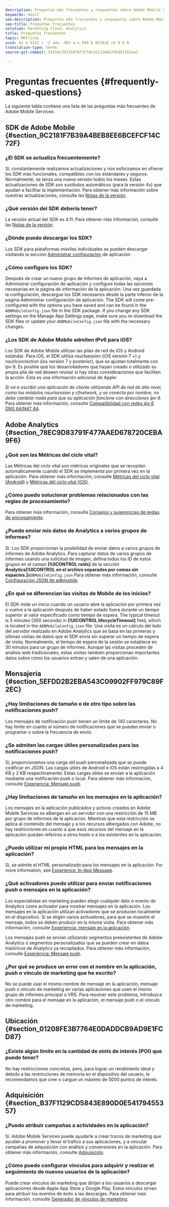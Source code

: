 ```yaml
---
description: Preguntas más frecuentes y respuestas sobre Adobe Mobile Services, además de una descripción general de las funciones.
keywords: móvil
seo-description: Preguntas más frecuentes y respuestas sobre Adobe Mobile Services, además de una descripción general de las funciones.
seo-title: Preguntas frecuentes
solution: Marketing Cloud, Analytics
title: Preguntas frecuentes
topic: Métricas
uuid: 62 a 9241 c -2 ada -483 a-a 594-b 023916 cb 0 b 6
translation-type: tm+mt
source-git-commit: 54150c39325070f37f8e1612204a745d81551ea7

---
```



# Preguntas frecuentes {#frequently-asked-questions}

La siguiente tabla contiene una lista de las preguntas más frecuentes de Adobe Mobile Services:

## SDK de Adobe Mobile {#section_9C2181F7B39A4BEB8EE6BCEFCF14C72F}

### ¿El SDK se actualiza frecuentemente?

Sí, constantemente realizamos actualizaciones y nos esforzamos en ofrecer los SDK más funcionales, compatibles con los estándares y seguros. Normalmente, se lanza una nueva versión todos los meses. Estas actualizaciones de SDK son sustitutos automáticos (para la versión 4x) que ayudan a facilitar la implementación. Para obtener más información sobre nuestras actualizaciones, consulte las [Notas de la versión](https://docs.adobe.com/content/help/en/release-notes/experience-cloud/current.html).

### ¿Qué versión del SDK debería tener?

La versión actual del SDK es 4.11. Para obtener más información, consulte las [Notas de la versión](https://docs.adobe.com/content/help/en/release-notes/experience-cloud/current.html).

### ¿Dónde puedo descargar los SDK?

Los SDK para plataformas móviles individuales se pueden descargar visitando la sección [Administrar configuración](/help/using/c-manage-app-settings/c-manage-app-settings.md) de aplicación.

### ¿Cómo configuro los SDK?

Después de crear un nuevo grupo de informes de aplicación, vaya a Administrar configuración de aplicación y configure todas las opciones necesarias en la página de información de la aplicación. Una vez guardada la configuración, descargue los SDK necesarios desde la parte inferior de la página Administrar configuración de aplicación. The SDK will come pre-configured with the options you have saved and can be found in the `ADBMobileConfig.json` file in the SDK package. If you change any SDK settings on the Manage App Settings page, make sure you re-download the SDK files or update your `ADBMobileConfig.json` file with the necessary changes.

### ¿Los SDK de Adobe Mobile admiten IPv6 para iOS?

Los SDK de Adobe Mobile utilizan las pilas de red de iOS y Android estándar. Para iOS, el SDK utiliza nsurlsession (iOS versión 7 +) y nsurlconnection (ios versión 7 y posterior), que se ajustan totalmente con ipv 6. Es posible que los desarrolladores que hayan creado o utilizado su propia pila de red deseen revisar si hay otras consideraciones que faciliten la acción. Esta es una información adicional de Apple:

*Si va a escribir una aplicación de cliente utilizando API de red de alto nivel, como los módulos nsurlsession y cfnetwork, y se conecta por nombre, no debe cambiar nada para que su aplicación funcione con direcciones ipv 6.* Para obtener más información, consulte [Compatibilidad con redes ipv 6 DNS 64/NAT 64](https://developer.apple.com/library/content/documentation/NetworkingInternetWeb/Conceptual/NetworkingOverview/UnderstandingandPreparingfortheIPv6Transition/UnderstandingandPreparingfortheIPv6Transition.html#__/apple_ref/doc/uid/TP40010220-CH213-SW1).


## Adobe Analytics {#section_78EC9D83791F477AAED678720CEBA9F6}

### ¿Qué son las Métricas del ciclo vital?

Las Métricas del ciclo vital son métricas originales que se recopilan automáticamente cuando el SDK se implementa por primera vez en la aplicación. Para obtener más información, consulte [Métricas del ciclo vital (Android)](/help/android/metrics.md) y [Métricas del ciclo vital (iOS)](/help/ios/metrics.md).

### ¿Cómo puedo solucionar problemas relacionados con las reglas de procesamiento?

Para obtener más información, consulte [Consejos y sugerencias de reglas de procesamiento](https://docs.adobe.com/content/help/en/analytics/admin/admin-tools/processing-rules/processing-rules-tips.html).

### ¿Puedo enviar mis datos de Analytics a varios grupos de informes?

Sí. Los SDK proporcionan la posibilidad de enviar datos a varios grupos de informes de Adobe Analytics. Para capturar datos de varios grupos de informes usando una solicitud de imagen, defina todos los ID de estos grupos en el campo **[!UICONTROL rsids]** de la sección **Analytics[!UICONTROL en el archivo separados por comas sin espacios.]**`ADBMobileConfig.json` Para obtener más información, consulte [Configuración JSON de adbmobile](/help/ios/configuration/json-config/json-config.md).

### ¿En qué se diferencian las visitas de Mobile de los inicios?

El SDK mide un inicio cuando un usuario abre la aplicación por primera vez o vuelve a la aplicación después de haber estado fuera durante un tiempo superior al valor especificado como tiempo de espera. The typical timeout is 5 minutes (300 seconds) in **[!UICONTROL lifecycleTimeout]** field, which is located in the `ADBMobileConfig.json` file. Una visita es un cálculo del lado del servidor realizado en Adobe Analytics que se basa en las primeras y últimas visitas de datos que el SDK envía sin superar un tiempo de espera de visita. Normalmente, el tiempo de espera de la sesión se establece en 30 minutos para un grupo de informes. Aunque las visitas proceden de análisis web tradicionales, estas visitas también proporcionan importantes datos sobre cómo los usuarios entran y salen de una aplicación.

## Mensajería {#section_5EFDD2B2EBA543C09902FF979C89F2EC}

### ¿Hay limitaciones de tamaño o de otro tipo sobre las notificaciones push?

Los mensajes de notificación push tienen un límite de 140 caracteres. No hay límite en cuanto al número de notificaciones que se pueden enviar o programar o sobre la frecuencia de envío.

### ¿Se admiten las cargas útiles personalizadas para las notificaciones push?

Sí, proporcionamos una carga útil push personalizada que se puede codificar en JSON. Las cargas útiles de Android e iOS están restringidas a 4 KB y 2 KB respectivamente. Estas cargas útiles se envían a la aplicación mediante una notificación push o local. Para obtener más información, consulte [Experiencia: Mensaje push](/help/using/in-app-messaging/t-create-push-message/c-experience-push-message.md).

### ¿Hay limitaciones de tamaño en los mensajes en la aplicación?

Los mensajes en la aplicación publicados y activos creados en Adobe Mobile Services se albergan en un servidor con una restricción de 15 MB por grupo de informes de la aplicación. Mientras que esta restricción se aplica al contenido del mensaje y a los recursos albergados con Adobe, no hay restricciones en cuanto a que esos recursos del mensaje en la aplicación puedan referirse a otros hosts o a los existentes en la aplicación.

### ¿Puedo utilizar mi propio HTML para los mensajes en la aplicación?

Sí, se admite el HTML personalizado para los mensajes en la aplicación. For more information, see [Experience: In-App Message](/help/using/in-app-messaging/t-in-app-message/c-experience-in-app-message.md).

### ¿Qué activadores puedo utilizar para enviar notificaciones push o mensajes en la aplicación?

Los especialistas en marketing pueden elegir cualquier dato o evento de Analytics como activador para mostrar mensajes en la aplicación. Los mensajes en la aplicación utilizan activadores que se producen localmente en el dispositivo. Si se eligen varios activadores, para que se muestre el mensaje, todos se deben producir en la misma visita. Para obtener más información, consulte [Experiencia: mensaje en la aplicación](/help/using/in-app-messaging/t-in-app-message/c-experience-in-app-message.md).

Los mensajes push se envían utilizando segmentos preexistentes de Adobe Analytics o segmentos personalizados que se pueden crear en datos históricos de Analytics ya recopilados. Para obtener más información, consulte [Experiencia: Mensaje push](/help/using/in-app-messaging/t-create-push-message/c-experience-push-message.md).

### ¿Por qué se produce un error con el nombre en la aplicación, push o vínculo de marketing que he escrito?

No se puede usar el mismo nombre de mensaje en la aplicación, mensaje push o vínculo de marketing en varias aplicaciones que usen el mismo grupo de informes principal o VRS. Para resolver este problema, introduzca otro nombre para el mensaje en la aplicación, el mensaje push o el vínculo de marketing.

## Ubicación {#section_01208FE3B7764E0DADDCB9AD9E1FCD87}

### ¿Existe algún límite en la cantidad de oints de interés (POI) que puedo tener?

No hay restricciones concretas, pero, para lograr un rendimiento ideal y debido a las restricciones de memoria en el dispositivo del usuario, le recomendamos que cree o cargue un máximo de 5000 puntos de interés.

## Adquisición {#section_B37F1129CD5843E890D0E54179455357}

### ¿Puedo atribuir campañas a actividades en la aplicación?

Sí. Adobe Mobile Services puede ayudarle a crear trucos de marketing que ayuden a promover y llevar el tráfico a sus aplicaciones, y a vincular campañas de adquisición con análisis y conversiones en la aplicación. Para obtener más información, consulte [Adquisición](/help/using/acquisition-main/acquisition-main.md).

### ¿Cómo puedo configurar vínculos para adquirir y realizar el seguimiento de nuevos usuarios de la aplicación?

Puede crear vínculos de marketing que dirijan a los usuarios a descargar aplicaciones desde Apple App Store y Google Play. Estos vínculos sirven para atribuir los eventos de éxito a las descargas. Para obtener más información, consulte [Generador de vínculos de marketing](/help/using/acquisition-main/c-marketing-links-builder/c-marketing-links-builder.md).